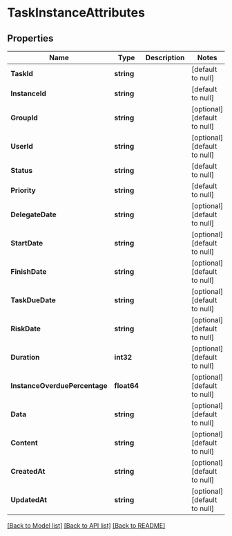 # TaskInstanceAttributes

## Properties
Name | Type | Description | Notes
------------ | ------------- | ------------- | -------------
**TaskId** | **string** |  | [default to null]
**InstanceId** | **string** |  | [default to null]
**GroupId** | **string** |  | [optional] [default to null]
**UserId** | **string** |  | [optional] [default to null]
**Status** | **string** |  | [default to null]
**Priority** | **string** |  | [default to null]
**DelegateDate** | **string** |  | [optional] [default to null]
**StartDate** | **string** |  | [optional] [default to null]
**FinishDate** | **string** |  | [optional] [default to null]
**TaskDueDate** | **string** |  | [optional] [default to null]
**RiskDate** | **string** |  | [optional] [default to null]
**Duration** | **int32** |  | [optional] [default to null]
**InstanceOverduePercentage** | **float64** |  | [optional] [default to null]
**Data** | **string** |  | [optional] [default to null]
**Content** | **string** |  | [optional] [default to null]
**CreatedAt** | **string** |  | [optional] [default to null]
**UpdatedAt** | **string** |  | [optional] [default to null]

[[Back to Model list]](../README.md#documentation-for-models) [[Back to API list]](../README.md#documentation-for-api-endpoints) [[Back to README]](../README.md)


